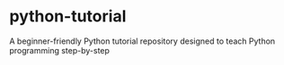 # python-tutorial
A beginner-friendly Python tutorial repository designed to teach Python programming step-by-step
